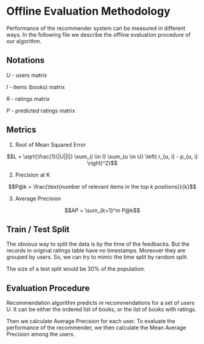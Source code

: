 # Offline Evaluation Methodology

Performance of the recommender system can be measured in different ways. In the following file we describe the offline evaluation procedure of our algorithm.

## Notations

$U$ - users matrix

$I$ - items (books) matrix

$R$ - ratings matrix

$P$ - predicted ratings matrix

## Metrics

1. Root of Mean Squared Error 

$$L = \sqrt{\frac{1}{|U||I|} \sum_{i \in I} \sum_{u \in U} \left( r_{u, i} - p_{u, i} \right)^2}$$

2. Precision at K

$$P@k = \frac{\text{number of relevant items in the top k positions}}{k}$$

3. Average Precision

$$AP = \sum_{k=1}^m P@k$$

## Train / Test Split

The obvious way to split the data is by the time of the feedbacks. But the records in original ratings table have no timestamps. Moreover they are grouped by users. So, we can try to mimic the time split by random split.

The size of a test split would be 30% of the population.

## Evaluation Procedure

Recommendation algorithm predicts $m$ recommendations for a set of users $U$. It can be either the ordered list of books, or the list of books with ratings.

Then we calculate Average Precision for each user. To evaluate the performance of the recommender, we then calculate the Mean Average Precision among the users.